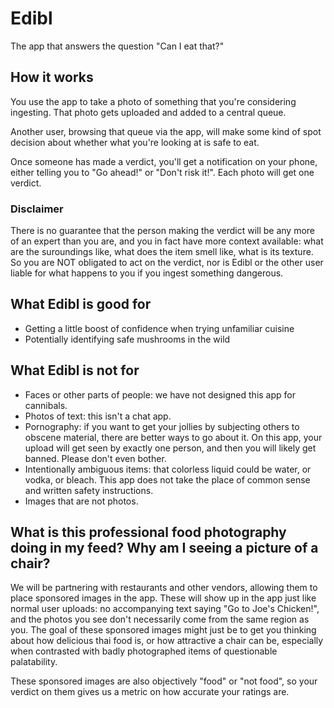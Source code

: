Edibl
=====================
The app that answers the question "Can I eat that?"

## How it works
You use the app to take a photo of something that you're considering ingesting. That photo gets uploaded and added to a central queue. 

Another user, browsing that queue via the app, will make some kind of spot decision about whether what you're looking at is safe to eat. 

Once someone has made a verdict, you'll get a notification on your phone, either telling you to "Go ahead!" or "Don't risk it!". Each photo will get one verdict. 

### Disclaimer
There is no guarantee that the person making the verdict will be any more of an expert than you are, and you in fact have more context available: what are the suroundings like, what does the item smell like, what is its texture. So you are NOT obligated to act on the verdict, nor is Edibl or the other user liable for what happens to you if you ingest something dangerous.

## What Edibl is good for
* Getting a little boost of confidence when trying unfamiliar cuisine
* Potentially identifying safe mushrooms in the wild

## What Edibl is not for
* Faces or other parts of people: we have not designed this app for cannibals.
* Photos of text: this isn't a chat app.
* Pornography: if you want to get your jollies by subjecting others to obscene material, there are better ways to go about it. On this app, your upload will get seen by exactly one person, and then you will likely get banned. Please don't even bother.
* Intentionally ambiguous items: that colorless liquid could be water, or vodka, or bleach. This app does not take the place of common sense and written safety instructions.
* Images that are not photos.

## What is this professional food photography doing in my feed? Why am I seeing a picture of a chair?
We will be partnering with restaurants and other vendors, allowing them to place sponsored images in the app. These will show up in the app just like normal user uploads: no accompanying text saying "Go to Joe's Chicken!", and the photos you see don't necessarily come from the same region as you. The goal of these sponsored images might just be to get you thinking about how delicious thai food is, or how attractive a chair can be, especially when contrasted with badly photographed items of questionable palatability. 

These sponsored images are also objectively "food" or "not food", so your verdict on them gives us a metric on how accurate your ratings are.
